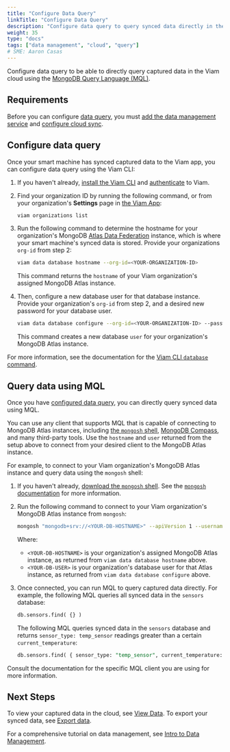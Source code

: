 ```yaml
---
title: "Configure Data Query"
linkTitle: "Configure Data Query"
description: "Configure data query to query synced data directly in the cloud."
weight: 35
type: "docs"
tags: ["data management", "cloud", "query"]
# SME: Aaron Casas
---
```


Configure data query to be able to directly query captured data in the Viam cloud using the [MongoDB Query Language (MQL)](https://www.mongodb.com/docs/manual/tutorial/query-documents/).

## Requirements

Before you can configure [data query](../#data-query), you must [add the data management service](../configure-data-capture/#add-the-data-management-service) and [configure cloud sync](/services/data/configure-cloud-sync/).

## Configure data query

Once your smart machine has synced captured data to the Viam app, you can configure data query using the Viam CLI:

1. If you haven't already, [install the Viam CLI](/manage/cli/#install) and [authenticate](/manage/cli/#authenticate) to Viam.

1. Find your organization ID by running the following command, or from your organization's **Settings** page in [the Viam App](https://app.viam.com/):

   ```sh {class="line-numbers linkable-line-numbers"}
   viam organizations list
   ```

1. Run the following command to determine the hostname for your organization's MongoDB [Atlas Data Federation](https://www.mongodb.com/docs/atlas/data-federation/overview/) instance, which is where your smart machine's synced data is stored.
   Provide your organizations `org-id` from step 2:

   ```sh {class="line-numbers linkable-line-numbers"}
   viam data database hostname --org-id=<YOUR-ORGANIZATION-ID>
   ```

   This command returns the `hostname` of your Viam organization's assigned MongoDB Atlas instance.


1. Then, configure a new database user for that database instance.
   Provide your organization's `org-id` from step 2, and a desired new password for your database user.

   ```sh {class="line-numbers linkable-line-numbers"}
   viam data database configure --org-id=<YOUR-ORGANIZATION-ID> --password=<NEW-DBUSER-PASSWORD>
   ```

   This command creates a new database `user` for your organization's MongoDB Atlas instance.

For more information, see the documentation for the [Viam CLI `database` command](/manage/CLI/#data).

## Query data using MQL

Once you have [configured data query](#configure-data-query), you can directly query synced data using MQL.

You can use any client that supports MQL that is capable of connecting to MongoDB Atlas instances, including [the `mongosh` shell](https://www.mongodb.com/docs/mongodb-shell/), [MongoDB Compass](https://www.mongodb.com/docs/compass/current/), and many third-party tools.
Use the `hostname` and `user` returned from the setup above to connect from your desired client to the MongoDB Atlas instance.

For example, to connect to your Viam organization's MongoDB Atlas instance and query data using the `mongosh` shell:

1. If you haven't already, [download the `mongosh` shell](https://www.mongodb.com/try/download/shell).
   See the [`mongosh` documentation](https://www.mongodb.com/docs/mongodb-shell/) for more information.

1. Run the following command to connect to your Viam organization's MongoDB Atlas instance from `mongosh`:

   ```sh {class="line-numbers linkable-line-numbers"}
   mongosh "mongodb+srv://<YOUR-DB-HOSTNAME>" --apiVersion 1 --username <YOUR-DB-USER>
   ```

   Where:

   - `<YOUR-DB-HOSTNAME>` is your organization's assigned MongoDB Atlas instance, as returned from `viam data database hostname` above.
   - `<YOUR-DB-USER>` is your organization's database user for that Atlas instance, as returned from `viam data database configure` above.

1. Once connected, you can run MQL to query captured data directly.
   For example, the following MQL queries all synced data in the `sensors` database:

   ```sql {class="line-numbers linkable-line-numbers"}
   db.sensors.find( {} )
   ```

   The following MQL queries synced data in the `sensors` database and returns `sensor_type: temp_sensor` readings greater than a certain `current_temperature`:

   ```sql {class="line-numbers linkable-line-numbers"}
   db.sensors.find( { sensor_type: "temp_sensor", current_temperature: { $gt: 32 } } )
   ```

Consult the documentation for the specific MQL client you are using for more information.

## Next Steps

To view your captured data in the cloud, see [View Data](../../../manage/data/view/).
To export your synced data, see [Export data](../../manage/data/export/).

For a comprehensive tutorial on data management, see [Intro to Data Management](../../../tutorials/services/data-management-tutorial/).
